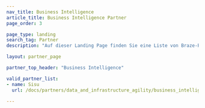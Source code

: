 ```yaml
---
nav_title: Business Intelligence
article_title: Business Intelligence Partner
page_order: 3

page_type: landing
search_tag: Partner
description: "Auf dieser Landing Page finden Sie eine Liste von Braze-Partnern (Alloys), die Ihnen die Integration mit Business Intelligence-Produkten ermöglichen."

layout: partner_page

partner_top_header: "Business Intelligence"

valid_partner_list:
- name: Sisu
  url: /docs/partners/data_and_infrastructure_agility/business_intelligence/sisu_data/

---
```

